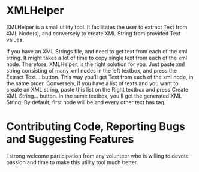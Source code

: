 # XMLHelper

XMLHelper is a small utility tool. It facilitates the user to extract Text from XML Node(s), and conversely to create XML String from provided Text values.

If you have an XML Strings file, and need to get text from each of the xml string. It might takes a lot of time to copy single text from each of the xml node.
Therefore, XMLHelper, is the right solution for you. Just paste xml string consisting of many xml nodes in the left textbox, and press the Extract Text... button. 
This way you'll get Text from each of the xml node, in the same order. 
Conversely, if you have a list of texts and you want to create an XML string, paste this list on the Right textbox and press Create XML String... button. 
In the same textbox, you'll get the generated XML String. By default, first node will be <root> and every other text has <node> tag.

# Contributing Code, Reporting Bugs and Suggesting Features
I strong welcome participation from any volunteer who is willing to devote passion and time to make this utility tool much better.
